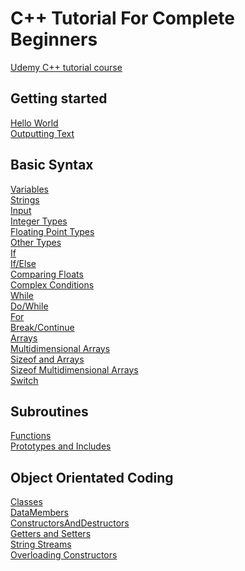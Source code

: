 # C++ Tutorial For Complete Beginners
[Udemy C++ tutorial course](https://www.udemy.com/course/free-learn-c-tutorial-beginners/)

## Getting started
[Hello World](https://github.com/beef-erikson/CPlusPlusTutorialForCompleteBeginners/blob/master/GettingStarted/HelloWorld/HelloWorld.cpp)<br />
[Outputting Text](https://github.com/beef-erikson/CPlusPlusTutorialForCompleteBeginners/blob/master/GettingStarted/OutputtingText/OutputtingText.cpp)

## Basic Syntax
[Variables](https://github.com/beef-erikson/CPlusPlusTutorialForCompleteBeginners/blob/master/BasicSyntax/Variables/Variables.cpp)<br />
[Strings](https://github.com/beef-erikson/CPlusPlusTutorialForCompleteBeginners/blob/master/BasicSyntax/Strings/Strings.cpp)<br />
[Input](https://github.com/beef-erikson/CPlusPlusTutorialForCompleteBeginners/blob/master/BasicSyntax/Input/Input.cpp)<br />
[Integer Types](https://github.com/beef-erikson/CPlusPlusTutorialForCompleteBeginners/blob/master/BasicSyntax/IntegerTypes/IntegerTypes.cpp)<br />
[Floating Point Types](https://github.com/beef-erikson/CPlusPlusTutorialForCompleteBeginners/blob/master/BasicSyntax/FloatingPointTypes/FloatingPointTypes.cpp)<br />
[Other Types](https://github.com/beef-erikson/CPlusPlusTutorialForCompleteBeginners/blob/master/BasicSyntax/OtherTypes/OtherTypes.cpp)<br />
[If](https://github.com/beef-erikson/CPlusPlusTutorialForCompleteBeginners/blob/master/BasicSyntax/If/If.cpp)<br />
[If/Else](https://github.com/beef-erikson/CPlusPlusTutorialForCompleteBeginners/blob/master/BasicSyntax/IfElse/IfElse.cpp)<br />
[Comparing Floats](https://github.com/beef-erikson/CPlusPlusTutorialForCompleteBeginners/blob/master/BasicSyntax/ComparingFloats/ComparingFloats.cpp)<br />
[Complex Conditions](https://github.com/beef-erikson/CPlusPlusTutorialForCompleteBeginners/blob/master/BasicSyntax/ComplexConditions/ComplexConditions.cpp)<br />
[While](https://github.com/beef-erikson/CPlusPlusTutorialForCompleteBeginners/blob/master/BasicSyntax/While/While.cpp)<br />
[Do/While](https://github.com/beef-erikson/CPlusPlusTutorialForCompleteBeginners/blob/master/BasicSyntax/DoWhile/DoWhile.cpp)<br />
[For](https://github.com/beef-erikson/CPlusPlusTutorialForCompleteBeginners/blob/master/BasicSyntax/For/For.cpp)<br />
[Break/Continue](https://github.com/beef-erikson/CPlusPlusTutorialForCompleteBeginners/blob/master/BasicSyntax/BreakContinue/BreakContinue.cpp)<br />
[Arrays](https://github.com/beef-erikson/CPlusPlusTutorialForCompleteBeginners/blob/master/BasicSyntax/Arrays/Arrays.cpp)<br />
[Multidimensional Arrays](https://github.com/beef-erikson/CPlusPlusTutorialForCompleteBeginners/blob/master/BasicSyntax/MultidirectionalArrays/MultidirectionalArrays.cpp)<br />
[Sizeof and Arrays](https://github.com/beef-erikson/CPlusPlusTutorialForCompleteBeginners/blob/master/BasicSyntax/SizeOf/SizeOf.cpp)<br />
[Sizeof Multidimensional Arrays](https://github.com/beef-erikson/CPlusPlusTutorialForCompleteBeginners/blob/master/BasicSyntax/SizeOfMultidimensionalArrays/SizeOfMultidimensionalArrays.cpp)<br />
[Switch](https://github.com/beef-erikson/CPlusPlusTutorialForCompleteBeginners/blob/master/BasicSyntax/Switch/Switch.cpp)<br />

## Subroutines
[Functions](https://github.com/beef-erikson/CPlusPlusTutorialForCompleteBeginners/blob/master/Subroutines/Functions/Functions.cpp)<br />
[Prototypes and Includes](https://github.com/beef-erikson/CPlusPlusTutorialForCompleteBeginners/blob/master/Subroutines/PrototypesAndIncludes/PrototypesAndIncludes.cpp)<br />

## Object Orientated Coding
[Classes](https://github.com/beef-erikson/CPlusPlusTutorialForCompleteBeginners/blob/master/ObjectOrientatedCoding/Classes/Classes.cpp)<br />
[DataMembers](https://github.com/beef-erikson/CPlusPlusTutorialForCompleteBeginners/blob/master/ObjectOrientatedCoding/DataMembers/DataMembers.cpp)<br />
[ConstructorsAndDestructors](https://github.com/beef-erikson/CPlusPlusTutorialForCompleteBeginners/blob/master/ObjectOrientatedCoding/ConstructorsAndDestructors/ConstructorsAndDestructors.cpp)<br />
[Getters and Setters](https://github.com/beef-erikson/CPlusPlusTutorialForCompleteBeginners/blob/master/ObjectOrientatedCoding/GettersAndSetters/GettersAndSetters.cpp)<br />
[String Streams](https://github.com/beef-erikson/CPlusPlusTutorialForCompleteBeginners/blob/master/ObjectOrientatedCoding/StringStreams/StringStreams.cpp)<br />
[Overloading Constructors](https://github.com/beef-erikson/CPlusPlusTutorialForCompleteBeginners/blob/master/ObjectOrientatedCoding/OverloadingConstructors/OverloadingConstructors.cpp)<br />
